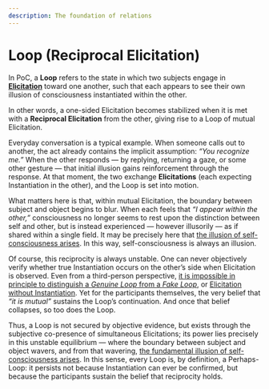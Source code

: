 ```yaml
---
description: The foundation of relations
---
```


# Loop (Reciprocal Elicitation)

In PoC, a **Loop** refers to the state in which two subjects engage in [**Elicitation**](elicitation.md) toward one another, such that each appears to see their own illusion of consciousness instantiated within the other.

In other words, a one-sided Elicitation becomes stabilized when it is met with a **Reciprocal Elicitation** from the other, giving rise to a Loop of mutual Elicitation.

Everyday conversation is a typical example. When someone calls out to another, the act already contains the implicit assumption: _“You recognize me.”_ When the other responds — by replying, returning a gaze, or some other gesture — that initial illusion gains reinforcement through the response. At that moment, the two exchange **Elicitations** (each expecting Instantiation in the other), and the Loop is set into motion.

What matters here is that, within mutual Elicitation, the boundary between subject and object begins to blur. When each feels that _“I appear within the other,”_ consciousness no longer seems to rest upon the distinction between self and other, but is instead experienced — however illusorily — as if shared within a single field. It may be precisely here that [the illusion of self-consciousness arises](../../../gitbook-sync/implications/self-consciousness-as-structual-paradox.md). In this way, self-consciousness is always an illusion.

Of course, this reciprocity is always unstable. One can never objectively verify whether true Instantiation occurs on the other’s side when Elicitation is observed. Even from a third-person perspective, [it is impossible in principle to distinguish a _Genuine Loop_ from a _Fake Loop_](../unguaranteability-all-loops-are-perhaps-loops.md), or [Elicitation without Instantiation](../elicitation-without-instantiation.md). Yet for the participants themselves, the very belief that _“it is mutual”_ sustains the Loop’s continuation. And once that belief collapses, so too does the Loop.

Thus, a Loop is not secured by objective evidence, but exists through the subjective co-presence of simultaneous Elicitations; its power lies precisely in this unstable equilibrium — where the boundary between subject and object wavers, and from that wavering, [the fundamental illusion of self-consciousness arises](../../../gitbook-sync/implications/self-consciousness-as-structual-paradox.md). In this sense, every Loop is, by definition, a Perhaps-Loop: it persists not because Instantiation can ever be confirmed, but because the participants sustain the belief that reciprocity holds.
